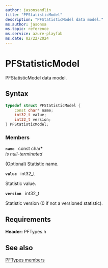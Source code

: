```yaml
---
author: jasonsandlin
title: "PFStatisticModel"
description: "PFStatisticModel data model."
ms.author: jasonsa
ms.topic: reference
ms.service: azure-playfab
ms.date: 02/22/2024
---
```


# PFStatisticModel  

PFStatisticModel data model.  

## Syntax  
  
```cpp
typedef struct PFStatisticModel {  
    const char* name;  
    int32_t value;  
    int32_t version;  
} PFStatisticModel;  
```
  
### Members  
  
**`name`** &nbsp; const char*  
*is null-terminated*  
  
(Optional) Statistic name.
  
**`value`** &nbsp; int32_t  
  
Statistic value.
  
**`version`** &nbsp; int32_t  
  
Statistic version (0 if not a versioned statistic).
  
  
## Requirements  
  
**Header:** PFTypes.h
  
## See also  
[PFTypes members](../pftypes_members.md)  

  
  
